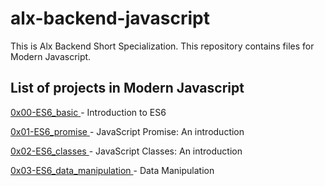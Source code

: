 # alx-backend-javascript
This is Alx Backend Short Specialization.
This repository contains files for Modern Javascript.

## List of projects in Modern Javascript
<a href="https://github.com/Johnblesson/alx-backend-javascript/tree/main/0x00-ES6_basic">0x00-ES6_basic </a>- Introduction to ES6

<a href="https://github.com/Johnblesson/alx-backend-javascript/0x01-ES6_promise">0x01-ES6_promise </a>- JavaScript Promise: An introduction

<a href="https://github.com/Johnblesson/alx-backend-javascript/0x02-ES6_classes">0x02-ES6_classes </a>- JavaScript Classes: An introduction

<a href="https://github.com/Johnblesson/alx-backend-javascript/0x02-ES6_classes">0x03-ES6_data_manipulation </a>- Data Manipulation